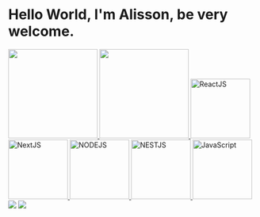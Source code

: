 # Hello World, I'm Alisson, be very welcome.

<table>
  <a href="https://github.com/alissondel">
  <img height="180em" src="https://github-readme-stats.vercel.app/api?username=alissondel&show_icons=true&theme=tokyonight&include_all_commits=true&count_private=true"/>
  <img height="180em" src="https://github-readme-stats.vercel.app/api/top-langs/?username=alissondel&layout=compact&langs_count=6&theme=tokyonight"/>
  <img src="https://upload.wikimedia.org/wikipedia/commons/thumb/a/a7/React-icon.svg/539px-React-icon.svg.png" width="120" alt="ReactJS">
  <img src="https://upload.wikimedia.org/wikipedia/commons/thumb/8/8e/Nextjs-logo.svg/1920px-Nextjs-logo.svg.png" width="120" alt="NextJS">
  <img src="https://img.icons8.com/color/2x/html-5.png](https://upload.wikimedia.org/wikipedia/commons/7/70/Font_Awesome_5_brands_node-js.svg" width="120" alt="NODEJS">
  <img src="https://img.icons8.com/color/2x/css3.png](https://upload.wikimedia.org/wikipedia/commons/thumb/a/a8/NestJS.svg/960px-NestJS.svg.png" width="120" alt="NESTJS">
  <img src="https://static.vecteezy.com/system/resources/previews/027/127/560/non_2x/javascript-logo-javascript-icon-transparent-free-png.png" width="120" alt="JavaScript">

<div> 
  <a href="https://www.instagram.com/alisson.delatim/" target="_blank"><img src="https://img.shields.io/badge/-Instagram-%23E4405F?style=for-the-badge&logo=instagram&logoColor=white" target="_blank"></a>
  <a href="https://www.linkedin.com/in/alissondelatim/" target="_blank"><img src="https://img.shields.io/badge/-LinkedIn-%230077B5?style=for-the-badge&logo=linkedin&logoColor=white" target="_blank"></a> 
</div>
